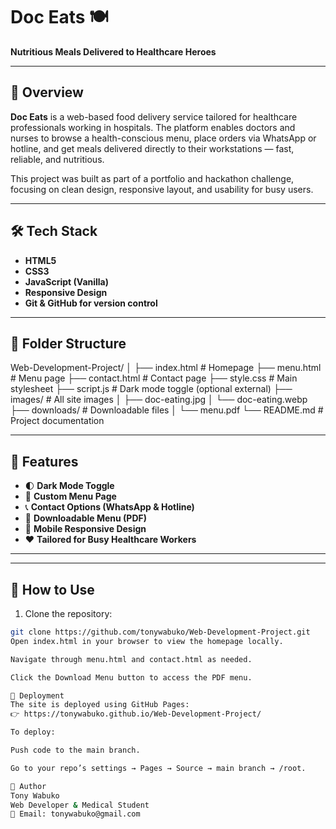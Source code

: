 # Doc Eats 🍽️

**Nutritious Meals Delivered to Healthcare Heroes**



---

## 📖 Overview

**Doc Eats** is a web-based food delivery service tailored for healthcare professionals working in hospitals. The platform enables doctors and nurses to browse a health-conscious menu, place orders via WhatsApp or hotline, and get meals delivered directly to their workstations — fast, reliable, and nutritious.

This project was built as part of a portfolio and hackathon challenge, focusing on clean design, responsive layout, and usability for busy users.

---

## 🛠️ Tech Stack

- **HTML5**
- **CSS3**
- **JavaScript (Vanilla)**
- **Responsive Design**
- **Git & GitHub for version control**

---

## 📁 Folder Structure

Web-Development-Project/
│
├── index.html # Homepage
├── menu.html # Menu page
├── contact.html # Contact page
├── style.css # Main stylesheet
├── script.js # Dark mode toggle (optional external)
├── images/ # All site images
│ ├── doc-eating.jpg
│ └── doc-eating.webp
├── downloads/ # Downloadable files
│ └── menu.pdf
└── README.md # Project documentation

---

## 🌟 Features

- 🌓 **Dark Mode Toggle**  
- 🍱 **Custom Menu Page**  
- 📞 **Contact Options (WhatsApp & Hotline)**  
- 📄 **Downloadable Menu (PDF)**  
- 📱 **Mobile Responsive Design**  
- ❤️ **Tailored for Busy Healthcare Workers**

---



---

## 🔧 How to Use

1. Clone the repository:

```bash
git clone https://github.com/tonywabuko/Web-Development-Project.git
Open index.html in your browser to view the homepage locally.

Navigate through menu.html and contact.html as needed.

Click the Download Menu button to access the PDF menu.

🚀 Deployment
The site is deployed using GitHub Pages:
👉 https://tonywabuko.github.io/Web-Development-Project/

To deploy:

Push code to the main branch.

Go to your repo’s settings → Pages → Source → main branch → /root.

👤 Author
Tony Wabuko
Web Developer & Medical Student
📧 Email: tonywabuko@gmail.com
